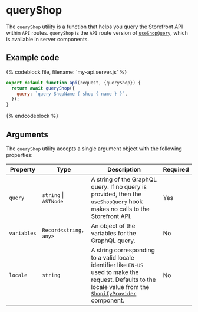 # queryShop


The `queryShop` utility is a function that helps you query the Storefront API within `API` routes. `queryShop` is the `API` route version of [`useShopQuery`](/hooks/global/useshopquery/), which is available in server components.

## Example code

{% codeblock file, filename: 'my-api.server.js' %}

```jsx
export default function api(request, {queryShop}) {
  return await queryShop({
    query: `query ShopName { shop { name } }`,
  });
}
```

{% endcodeblock %}

## Arguments

The `queryShop` utility accepts a single argument object with the following properties:

| Property    | Type                                            | Description                                                                                                                                                                                                                                         | Required |
| ----------- | ----------------------------------------------- | --------------------------------------------------------------------------------------------------------------------------------------------------------------------------------------------------------------------------------------------------- | -------- |
| `query`     | `string` &#124; `ASTNode` | A string of the GraphQL query. If no query is provided, then the `useShopQuery` hook makes no calls to the Storefront API.                                                                                                                          | Yes      |
| `variables` | `Record<string, any>`                           | An object of the variables for the GraphQL query.                                                                                                                                                                                                   | No       |
| `locale`    | `string`                                        | A string corresponding to a valid locale identifier like `EN-US` used to make the request. Defaults to the locale value from the [`ShopifyProvider`](/components/global/shopifyprovider/) component. | No       |
